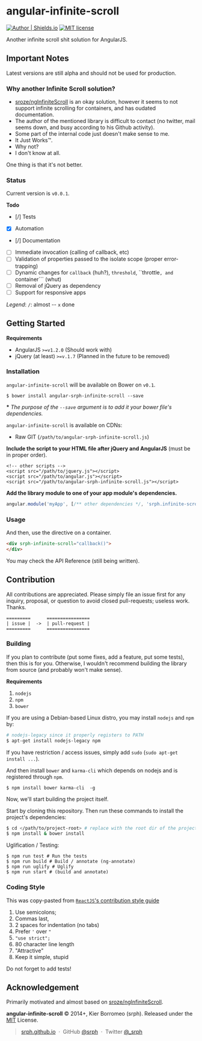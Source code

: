 # angular-infinite-scroll

[![Author | Shields.io](http://img.shields.io/badge/author-%40srph-blue.svg?style=flat-square)](http://twitter.com/_srph)
[![MIT license](http://img.shields.io/badge/license-MIT-brightgreen.svg)](http://opensource.org/licenses/MIT)

Another infinite scroll shit solution for AngularJS.

## Important Notes

Latest versions are still alpha and should not be used for production.

### Why another Infinite Scroll solution?

- [sroze/ngInfiniteScroll](https://github.com/sroze/ngInfiniteScroll) is an okay solution, however it seems to not support infinite scrolling for containers, and has oudated documentation.
- The author of the mentioned library is difficult to contact (no twitter, mail seems down, and busy according to his Github activity).
- Some part of the internal code just doesn't make sense to me.
- It Just Works™.
- Why not?
- I don't know at all.

One thing is that it's not better.

### Status

Current version is ```v0.0.1```.

**Todo**

- [/] Tests
- [x] Automation
- [/] Documentation
- [ ] Immediate invocation (calling of callback, etc)
- [ ] Validation of properties passed to the isolate scope (proper error-trapping)
- [ ] Dynamic changes for ```callback``` (huh?), ```threshold```, ``throttle```, and ```container``` (whut)
- [ ] Removal of jQuery as dependency
- [ ] Support for responsive apps

*Legend*: ```/```: almost -- ```x``` done

## Getting Started

**Requirements**

- AngularJS ```>=v1.2.0``` (Should work with)
- jQuery (at least) ```>=v.1.7``` (Planned in the future to be removed)

### Installation

```angular-infinite-scroll``` will be available on Bower on ```v0.1```.

```
$ bower install angular-srph-infinite-scroll --save
```

**\*** *The purpose of the ```--save``` argument is to add it your bower file's dependencies.*

```angular-infinite-scroll``` is available on CDNs:
- Raw GIT (```/path/to/angular-srph-infinite-scroll.js```)

**Include the script to your HTML file after jQuery and AngularJS** (must be in proper order).

```
<!-- other scripts -->
<script src="/path/to/jquery.js"></script>
<script src="/path/to/angular.js"></script>
<script src="/path/to/angular-srph-infinite-scroll.js"></script>
```

**Add the library module to one of your app module's dependencies.**

```js
angular.module('myApp', [/** other dependencies */, 'srph.infinite-scroll']);
```

### Usage

And then, use the directive on a container.

```html
<div srph-infinite-scroll="callback()">
</div>
```

You may check the API Reference (still being written).

## Contribution

All contributions are appreciated. Please simply file an issue first for any inquiry, proposal, or question to avoid closed pull-requests; useless work. Thanks.

```
=========      ================
| issue |  ->  | pull-request |
=========      ================
```

### Building

If you plan to contribute (put some fixes, add a feature, put some tests), then this is for you. Otherwise, I wouldn't recommend building the library from source (and probably won't make sense).

**Requirements**

1. ```nodejs```
2. ```npm```
3. ```bower```

If you are using a Debian-based Linux distro, you may install ```nodejs``` and ```npm``` by:

```bash
# nodejs-legacy since it properly registers to PATH
$ apt-get install nodejs-legacy npm
```

If you have restriction / access issues, simply add ```sudo``` (```sudo apt-get install ...```).

And then install ```bower``` and ```karma-cli``` which depends on nodejs and is registered through ```npm```.

```
$ npm install bower karma-cli  -g
```

Now, we'll start building the project itself.

Start by cloning this repository. Then run these commands to install the project's dependencies:

```bash
$ cd </path/to/project-root> # replace with the root dir of the project
$ npm install & bower install
```

Uglification / Testing:

```
$ npm run test # Run the tests
$ npm run build # Build / annotate (ng-annotate)
$ npm run uglify # Uglify
$ npm run start # (build and annotate)
```

### Coding Style

This was copy-pasted from [```ReactJS```'s contribution style guide](https://github.com/facebook/react/blob/master/CONTRIBUTING.md)

1. Use semicolons;
2. Commas last,
3. 2 spaces for indentation (no tabs)
4. Prefer ```'``` over ```"```
5. ```"use strict";```
6. 80 character line length
8. "Attractive"
9. Keep it simple, stupid

Do not forget to add tests!

## Acknowledgement

Primarily motivated and almost based on [sroze/ngInfiniteScroll](https://github.com/sroze/ngInfiniteScroll).

**angular-infinite-scroll** © 2014+, Kier Borromeo (srph). Released under the [MIT](http://mit-license.org/) License.<br>

> [srph.github.io](http://srph.github.io) &nbsp;&middot;&nbsp;
> GitHub [@srph](https://github.com/srph) &nbsp;&middot;&nbsp;
> Twitter [@_srph](https://twitter.com/_srph)
